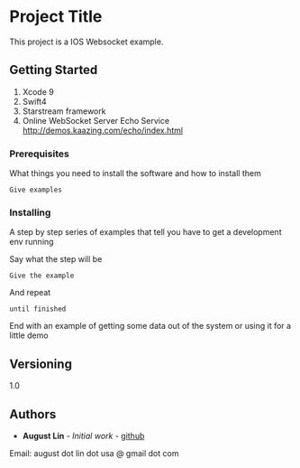 # Project Title

This project is a IOS Websocket example.

## Getting Started

1. Xcode 9
2. Swift4
3. Starstream framework
4. Online WebSocket Server Echo Service
   http://demos.kaazing.com/echo/index.html

### Prerequisites

What things you need to install the software and how to install them

```
Give examples
```

### Installing

A step by step series of examples that tell you have to get a development env running

Say what the step will be

```
Give the example
```

And repeat

```
until finished
```

End with an example of getting some data out of the system or using it for a little demo



## Versioning

1.0

## Authors

* **August Lin** - *Initial work* - [github](https://github.com/AugustAtSeattle/)

Email: august dot lin dot usa @ gmail dot com


